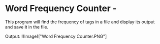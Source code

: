 # Word Frequency Counter - 
This program will find the frequency of tags in a file and display its output and save it in the file.

Output: 
!(Image)["Word Frequency Counter.PNG"]

